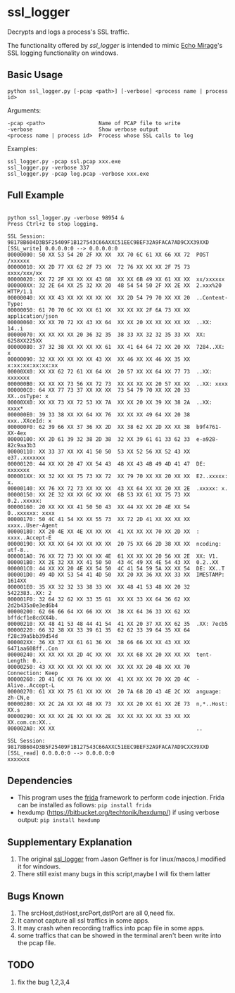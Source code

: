 # ssl_logger

Decrypts and logs a process's SSL traffic.

The functionality offered by *ssl_logger* is intended to mimic [Echo Mirage](http://resources.infosecinstitute.com/echo-mirage-walkthrough/)'s SSL logging functionality on windows.

## Basic Usage

`python ssl_logger.py [-pcap <path>] [-verbose] <process name | process id>`

Arguments:

    -pcap <path>                 Name of PCAP file to write
    -verbose                     Show verbose output
    <process name | process id>  Process whose SSL calls to log

Examples:

    ssl_logger.py -pcap ssl.pcap xxx.exe
    ssl_logger.py -verbose 337
    ssl_logger.py -pcap log.pcap -verbose xxx.exe

## Full Example

```

python ssl_logger.py -verbose 98954 &
Press Ctrl+z to stop logging.

SSL Session: 98178B604D3B5F25409F1B127543C66AXXC51EEC9BEF32A9FACA7AD9CXX39XXD
[SSL_write] 0.0.0.0:0 --> 0.0.0.0:0
00000000: 50 XX 53 54 20 2F XX XX  XX 70 6C 61 XX 66 XX 72  POST /xxxxxx
00000010: XX 2D 77 XX 62 2F 73 XX  72 76 XX XX XX 2F 75 73  xxxx/xxx/xx
00000020: XX 72 2F XX XX XX 43 68  XX XX 6B 49 XX 61 XX XX  xx/xxxxxx
000000XX: 32 2E 64 XX 25 32 XX 20  48 54 54 50 2F XX 2E XX  2.xxx%20 HTTP/1.1
00000040: XX XX 43 XX XX XX XX XX  XX 2D 54 79 70 XX XX 20  ..Content-Type:
00000050: 61 70 70 6C XX XX 61 XX  XX XX XX 2F 6A 73 XX XX  application/json
00000060: XX XX 70 72 XX 43 XX 64  XX XX 20 XX XX XX XX XX  ..XX: 14..i
00000070: XX XX XX XX 20 36 32 35  38 33 XX 32 32 35 33 XX  XX: 6258XX225XX
00000080: 37 32 38 XX XX XX XX 61  XX 41 64 64 72 XX 20 XX  7284..XX: x
00000090: 32 XX XX XX XX XX 43 XX  XX 46 XX XX 46 XX 35 XX  x:xx:xx:xx:xx:xx
00000XX0: XX XX 62 72 61 XX 64 XX  20 57 XX XX 64 XX 77 73  ..XX: xxxxxxx
000000B0: XX XX XX 73 56 XX 72 73  XX XX XX XX 20 57 XX XX  ..XX: xxxx
000000C0: 64 XX 77 73 37 XX XX XX  73 54 79 70 XX XX 20 33  XX..osType: x
00000XX0: XX XX 73 XX 72 53 XX 7A  XX XX 20 XX 39 XX 38 2A  ..XX: xxxx*
000000E0: 39 33 38 XX XX 64 XX 76  XX XX XX 49 64 XX 20 38  xxx..XXceId: x
000000F0: 62 39 66 XX 37 36 XX 2D  XX 38 62 XX 2D XX XX 38  b9f4761-XX-4ex
00000100: XX 2D 61 39 32 38 2D 38  32 XX 39 61 61 33 62 33  e-a928-82c9aa3b3
00000110: XX 33 37 XX XX 41 50 50  53 XX 52 56 XX 52 43 XX  e37..xxxxxxx
00000120: 44 XX XX 20 47 XX 54 43  48 XX 43 4B 49 4D 41 47  DE: xxxxxxx
000001XX: XX 32 XX XX 75 73 XX 72  XX 79 70 XX XX 20 XX XX  E2..xxxxx: x.
00000140: XX 76 XX 72 73 XX XX XX  43 XX 64 XX XX 20 XX 2E  .xxxxx: x.
00000150: XX 2E 32 XX XX 6C XX XX  6B 53 XX 61 XX 75 73 XX  0.2..xxxxx:
00000160: 20 XX XX XX 41 50 50 43  XX 44 XX XX 20 4E XX 54   0..xxxxxx: xxxx
00000170: 50 4C 41 54 XX XX 55 73  XX 72 2D 41 XX XX XX XX  xxxx..User-Agent
00000180: XX 20 4E XX 4E XX XX XX  41 XX XX XX 70 XX 2D XX  : xxxx..Accept-E
00000190: XX XX XX 64 XX XX XX XX  20 75 XX 66 2D 38 XX XX  ncoding: utf-8..
000001A0: 76 XX 72 73 XX XX XX 4E  61 XX XX XX 20 56 XX 2E  XX: V1.
000001B0: XX 2E 32 XX XX 41 50 50  43 4C 49 XX 4E 54 43 XX  0.2..XX
000001C0: 44 XX XX 20 4E XX 54 50  4C 41 54 59 5A XX XX 54  DE: XX..T
000001D0: 49 4D XX 53 54 41 4D 50  XX 20 XX 36 XX XX 33 XX  IMESTAMP: 1614XX
000001E0: 35 XX 32 32 33 38 33 XX  XX 48 41 53 48 XX 20 32  5422383..XX: 2
000001F0: 32 64 32 62 XX 33 35 61  XX XX 33 XX 64 36 62 XX  2d2b435a0e3ed6b4
00000200: 62 66 66 64 XX 66 XX XX  38 XX 64 36 33 XX 62 XX  bffdcf1e8cdXX4b.
00000210: XX 48 41 53 48 44 41 54  41 XX 20 37 XX XX 62 35  .XX: 7ecb5
00000220: 66 32 38 XX 33 39 61 35  62 62 33 39 64 35 XX 64  f28c39a5bb39d54d
000002XX: 36 XX 37 XX 61 61 36 XX  38 66 66 XX XX 43 XX XX  6471aa608ff..Con
00000240: XX XX XX XX 2D 4C XX XX  XX XX 68 XX 20 XX XX XX  tent-Length: 0..
00000250: 43 XX XX XX XX XX XX XX  XX XX XX 20 4B XX XX 70  Connection: Keep
00000260: 2D 41 6C XX 76 XX XX XX  41 XX XX XX 70 XX 2D 4C  -Alive..Accept-L
00000270: 61 XX XX 75 61 XX XX XX  20 7A 68 2D 43 4E 2C XX  anguage: zh-CN,e
00000280: XX 2C 2A XX XX 48 XX 73  XX XX 20 XX 61 XX 2E 73  n,*..Host: XX.s
00000290: XX XX XX 2E XX XX XX 2E  XX XX XX XX XX 33 XX XX  XX.com.cn:XX..
000002A0: XX XX                                             ..

SSL Session: 98178B604D3B5F25409F1B127543C66AXXC51EEC9BEF32A9FACA7AD9CXX39XXD
[SSL_read] 0.0.0.0:0 --> 0.0.0.0:0
xxxxxxx
```

## Dependencies
- This program uses the [frida](https://www.frida.re/) framework to perform code injection.
    Frida can be installed as follows:
     `pip install frida`
- hexdump (https://bitbucket.org/techtonik/hexdump/) 
  if using verbose output:
    `pip install hexdump`

## Supplementary Explanation
1. The original [ssl_logger](https://github.com/google/ssl_logger/blob/master/ssl_logger.py) from Jason Geffner is for linux/macos,I modified it for windows.
2. There still exist many bugs in this script,maybe I will fix them latter

## Bugs Known
1. The srcHost,dstHost,srcPort,dstPort are all 0,need fix.
2. It cannot capture all ssl traffics in some apps.
3. It may crash when recording traffics into pcap file in some apps.
4. some traffics that can be showed in the terminal aren't been write into the pcap file.
## TODO
1. fix the bug 1,2,3,4

